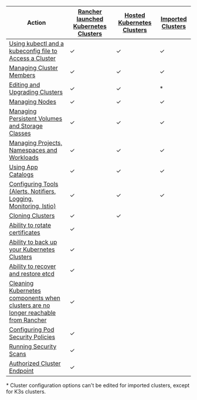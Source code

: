 | Action | [Rancher launched Kubernetes Clusters]({{<baseurl>}}/rancher/v2.0-v2.4/en/cluster-provisioning/rke-clusters/) | [Hosted Kubernetes Clusters]({{<baseurl>}}/rancher/v2.0-v2.4/en/cluster-provisioning/hosted-kubernetes-clusters/) | [Imported Clusters]({{<baseurl>}}/rancher/v2.0-v2.4/en/cluster-provisioning/imported-clusters) |
| --- | --- | ---| ---|
| [Using kubectl and a kubeconfig file to Access a Cluster]({{<baseurl>}}/rancher/v2.0-v2.4/en/cluster-admin/cluster-access/kubectl/) | ✓ | ✓ | ✓ |
| [Managing Cluster Members]({{<baseurl>}}/rancher/v2.0-v2.4/en/cluster-admin/cluster-access/cluster-members/) | ✓ | ✓ | ✓ |
| [Editing and Upgrading Clusters]({{<baseurl>}}/rancher/v2.0-v2.4/en/cluster-admin/editing-clusters/) | ✓ | ✓ | * |
| [Managing Nodes]({{<baseurl>}}/rancher/v2.0-v2.4/en/cluster-admin/nodes) | ✓ | ✓ | ✓ |
| [Managing Persistent Volumes and Storage Classes]({{<baseurl>}}/rancher/v2.0-v2.4/en/cluster-admin/volumes-and-storage/) | ✓ | ✓ | ✓ |
| [Managing Projects, Namespaces and Workloads]({{<baseurl>}}/rancher/v2.0-v2.4/en/cluster-admin/projects-and-namespaces/) | ✓ | ✓ | ✓ |
| [Using App Catalogs]({{<baseurl>}}/rancher/v2.0-v2.4/en/catalog/) | ✓ | ✓ | ✓ |
| [Configuring Tools (Alerts, Notifiers, Logging, Monitoring, Istio)]({{<baseurl>}}/rancher/v2.0-v2.4/en/cluster-admin/tools/) | ✓ | ✓ | ✓ |
| [Cloning Clusters]({{<baseurl>}}/rancher/v2.0-v2.4/en/cluster-admin/cloning-clusters/)| ✓ | ✓ | |
| [Ability to rotate certificates]({{<baseurl>}}/rancher/v2.0-v2.4/en/cluster-admin/certificate-rotation/) | ✓ |  | |
| [Ability to back up your Kubernetes Clusters]({{<baseurl>}}/rancher/v2.0-v2.4/en/cluster-admin/backing-up-etcd/) | ✓ | | |
| [Ability to recover and restore etcd]({{<baseurl>}}/rancher/v2.0-v2.4/en/cluster-admin/restoring-etcd/) | ✓ | | |
| [Cleaning Kubernetes components when clusters are no longer reachable from Rancher]({{<baseurl>}}/rancher/v2.0-v2.4/en/cluster-admin/cleaning-cluster-nodes/) | ✓ | | |
| [Configuring Pod Security Policies]({{<baseurl>}}/rancher/v2.0-v2.4/en/cluster-admin/pod-security-policy/) | ✓ | | |
| [Running Security Scans]({{<baseurl>}}/rancher/v2.0-v2.4/en/security/security-scan/) | ✓ |  | |
| [Authorized Cluster Endpoint]({{<baseurl>}}/rancher/v2.0-v2.4/en/cluster-provisioning/rke-clusters/options/#authorized-cluster-endpoint) | ✓ | | |

\* Cluster configuration options can't be edited for imported clusters, except for K3s clusters.
